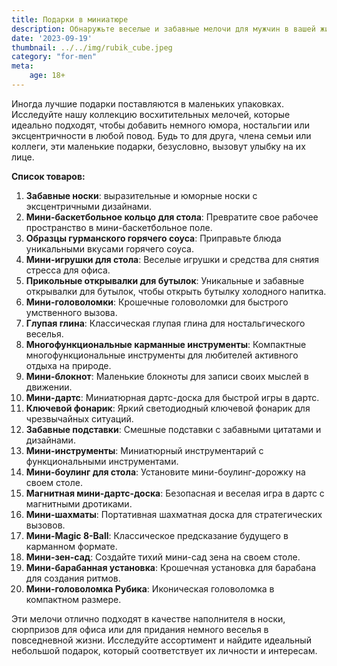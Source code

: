 ```yaml
---
title: Подарки в миниатюре
description: Обнаружьте веселые и забавные мелочи для мужчин в вашей жизни.
date: '2023-09-19'
thumbnail: ../../img/rubik_cube.jpeg
category: "for-men"
meta:
    age: 18+
---
```

Иногда лучшие подарки поставляются в маленьких упаковках. Исследуйте нашу коллекцию восхитительных мелочей, которые идеально подходят, чтобы добавить немного юмора, ностальгии или эксцентричности в любой повод. Будь то для друга, члена семьи или коллеги, эти маленькие подарки, безусловно, вызовут улыбку на их лице.

**Список товаров:**
1. **Забавные носки**: выразительные и юморные носки с эксцентричными дизайнами.
2. **Мини-баскетбольное кольцо для стола**: Превратите свое рабочее пространство в мини-баскетбольное поле.
3. **Образцы гурманского горячего соуса**: Приправьте блюда уникальными вкусами горячего соуса.
4. **Мини-игрушки для стола**: Веселые игрушки и средства для снятия стресса для офиса.
5. **Прикольные открывалки для бутылок**: Уникальные и забавные открывалки для бутылок, чтобы открыть бутылку холодного напитка.
6. **Мини-головоломки**: Крошечные головоломки для быстрого умственного вызова.
7. **Глупая глина**: Классическая глупая глина для ностальгического веселья.
8. **Многофункциональные карманные инструменты**: Компактные многофункциональные инструменты для любителей активного отдыха на природе.
9. **Мини-блокнот**: Маленькие блокноты для записи своих мыслей в движении.
10. **Мини-дартс**: Миниатюрная дартс-доска для быстрой игры в дартс.
11. **Ключевой фонарик**: Яркий светодиодный ключевой фонарик для чрезвычайных ситуаций.
12. **Забавные подставки**: Смешные подставки с забавными цитатами и дизайнами.
13. **Мини-инструменты**: Миниатюрный инструментарий с функциональными инструментами.
14. **Мини-боулинг для стола**: Установите мини-боулинг-дорожку на своем столе.
15. **Магнитная мини-дартс-доска**: Безопасная и веселая игра в дартс с магнитными дротиками.
16. **Мини-шахматы**: Портативная шахматная доска для стратегических вызовов.
17. **Мини-Magic 8-Ball**: Классическое предсказание будущего в карманном формате.
18. **Мини-зен-сад**: Создайте тихий мини-сад зена на своем столе.
19. **Мини-барабанная установка**: Крошечная установка для барабана для создания ритмов.
20. **Мини-головоломка Рубика**: Иконическая головоломка в компактном размере.

Эти мелочи отлично подходят в качестве наполнителя в носки, сюрпризов для офиса или для придания немного веселья в повседневной жизни. Исследуйте ассортимент и найдите идеальный небольшой подарок, который соответствует их личности и интересам.
